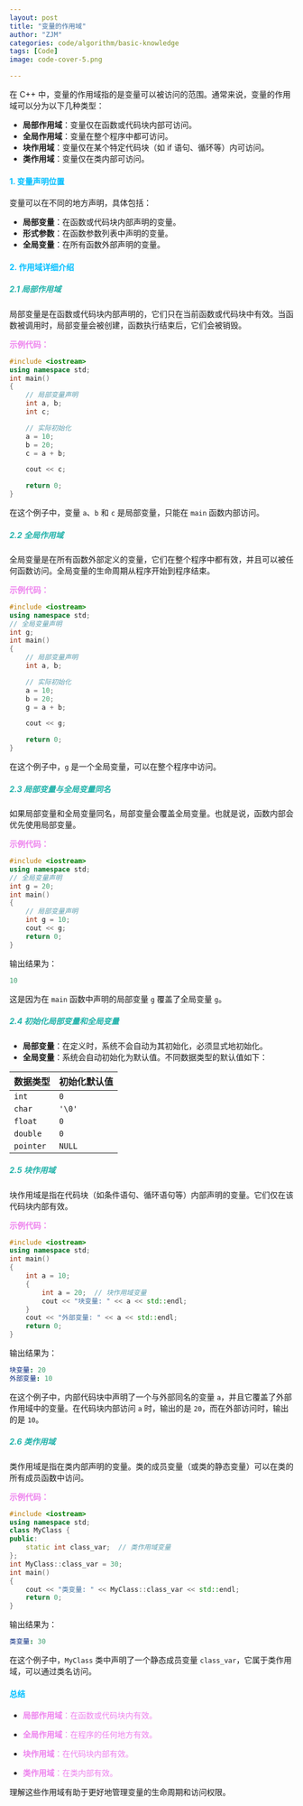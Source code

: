 ```yaml
---
layout: post
title: "变量的作用域"
author: "ZJM"
categories: code/algorithm/basic-knowledge
tags: [Code]
image: code-cover-5.png

---
```


在 C++ 中，变量的作用域指的是变量可以被访问的范围。通常来说，变量的作用域可以分为以下几种类型：

- **局部作用域**：变量仅在函数或代码块内部可访问。
- **全局作用域**：变量在整个程序中都可访问。
- **块作用域**：变量仅在某个特定代码块（如 if 语句、循环等）内可访问。
- **类作用域**：变量仅在类内部可访问。

####  <span style="color: rgb(0,191,255);">**1. 变量声明位置**</span>

变量可以在不同的地方声明，具体包括：

- **局部变量**：在函数或代码块内部声明的变量。
- **形式参数**：在函数参数列表中声明的变量。
- **全局变量**：在所有函数外部声明的变量。

####  <span style="color: rgb(0,191,255);">**2. 作用域详细介绍**</span>

##### <span style="color: rgb(32,178,170);">**2.1 局部作用域**</span> 

局部变量是在函数或代码块内部声明的，它们只在当前函数或代码块中有效。当函数被调用时，局部变量会被创建，函数执行结束后，它们会被销毁。

<span style="color: rgb(238,130,238);">**示例代码：**</span>

```cpp
#include <iostream>
using namespace std;
int main() 
{
    // 局部变量声明
    int a, b;
    int c;

    // 实际初始化
    a = 10;
    b = 20;
    c = a + b;

    cout << c;

    return 0;
}
```

在这个例子中，变量 `a`、`b` 和 `c` 是局部变量，只能在 `main` 函数内部访问。

##### <span style="color: rgb(32,178,170);">**2.2 全局作用域**</span> 

全局变量是在所有函数外部定义的变量，它们在整个程序中都有效，并且可以被任何函数访问。全局变量的生命周期从程序开始到程序结束。

<span style="color: rgb(238,130,238);">**示例代码：**</span>

```cpp
#include <iostream>
using namespace std;
// 全局变量声明
int g;
int main() 
{
    // 局部变量声明
    int a, b;

    // 实际初始化
    a = 10;
    b = 20;
    g = a + b;

    cout << g;

    return 0;
}
```

在这个例子中，`g` 是一个全局变量，可以在整个程序中访问。

##### <span style="color: rgb(32,178,170);">**2.3 局部变量与全局变量同名**</span> 

如果局部变量和全局变量同名，局部变量会覆盖全局变量。也就是说，函数内部会优先使用局部变量。

<span style="color: rgb(238,130,238);">**示例代码：**</span>

```cpp
#include <iostream>
using namespace std;
// 全局变量声明
int g = 20;
int main() 
{
    // 局部变量声明
    int g = 10;
    cout << g;
    return 0;
}
```

输出结果为：

```yaml
10
```

这是因为在 `main` 函数中声明的局部变量 `g` 覆盖了全局变量 `g`。

##### <span style="color: rgb(32,178,170);">**2.4 初始化局部变量和全局变量**</span> 

- **局部变量**：在定义时，系统不会自动为其初始化，必须显式地初始化。
- **全局变量**：系统会自动初始化为默认值。不同数据类型的默认值如下：

| 数据类型  | 初始化默认值 |
| --------- | ------------ |
| `int`     | `0`          |
| `char`    | `'\0'`       |
| `float`   | `0`          |
| `double`  | `0`          |
| `pointer` | `NULL`       |

##### <span style="color: rgb(32,178,170);">**2.5 块作用域**</span> 

块作用域是指在代码块（如条件语句、循环语句等）内部声明的变量。它们仅在该代码块内部有效。

<span style="color: rgb(238,130,238);">**示例代码：**</span>

```cpp
#include <iostream>
using namespace std;
int main()
{
    int a = 10;
    {
        int a = 20;  // 块作用域变量
        cout << "块变量: " << a << std::endl;
    }
    cout << "外部变量: " << a << std::endl;
    return 0;
}
```

输出结果为：

```yaml
块变量: 20
外部变量: 10
```

在这个例子中，内部代码块中声明了一个与外部同名的变量 `a`，并且它覆盖了外部作用域中的变量。在代码块内部访问 `a` 时，输出的是 `20`，而在外部访问时，输出的是 `10`。

##### <span style="color: rgb(32,178,170);">**2.6 类作用域**</span> 

类作用域是指在类内部声明的变量。类的成员变量（或类的静态变量）可以在类的所有成员函数中访问。

<span style="color: rgb(238,130,238);">**示例代码：**</span>

```cpp
#include <iostream>
using namespace std;
class MyClass {
public:
    static int class_var;  // 类作用域变量
};
int MyClass::class_var = 30;
int main() 
{
    cout << "类变量: " << MyClass::class_var << std::endl;
    return 0;
}
```

输出结果为：

```yaml
类变量: 30
```

在这个例子中，`MyClass` 类中声明了一个静态成员变量 `class_var`，它属于类作用域，可以通过类名访问。

####  <span style="color: rgb(0,191,255);">**总结**</span>

- <span style="color: rgb(238,130,238);">**局部作用域**：在函数或代码块内有效。</span>

- <span style="color: rgb(238,130,238);">**全局作用域**：在程序的任何地方有效。</span>

- <span style="color: rgb(238,130,238);">**块作用域**：在代码块内部有效。</span>

- <span style="color: rgb(238,130,238);">**类作用域**：在类内部有效。</span>


理解这些作用域有助于更好地管理变量的生命周期和访问权限。
